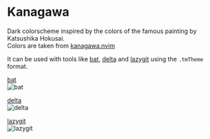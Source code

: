 # Kanagawa

Dark colorscheme inspired by the colors of the famous painting by Katsushika Hokusai.\
Colors are taken from [kanagawa.nvim](https://github.com/rebelot/kanagawa.nvim)

It can be used with tools like [bat](https://github.com/sharkdp/bat), [delta](https://github.com/dandavison/delta) and [lazygit](https://github.com/jesseduffield/lazygit) using the `.tmTheme` format.

[bat](https://github.com/sharkdp/bat)\
![bat](https://github.com/obergodmar/kanagawa-tmTheme/assets/33424304/83b37e1e-e115-46b9-9c96-f622e0c03b92)

[delta](https://github.com/dandavison/delta)\
![delta](https://github.com/obergodmar/kanagawa-tmTheme/assets/33424304/ab688555-72df-4398-b209-e1bd789221f7)

[lazygit](https://github.com/jesseduffield/lazygit)\
![lazygit](https://github.com/obergodmar/kanagawa-tmTheme/assets/33424304/9ec1d5b6-046b-49a9-aac1-622277f477d8)
